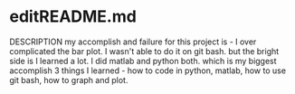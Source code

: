 # editREADME.md
DESCRIPTION 
my accomplish and failure for this project is - I over complicated the bar plot. I wasn't able to do it on git bash. but the bright side is I learned a lot. I did matlab and python both. which is my biggest accomplish 
3 things I learned - how to code in python, matlab, how to use git bash, how to graph and plot.
